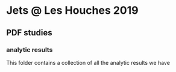 # Jets @ Les Houches 2019

## PDF studies

### analytic results

This folder contains a collection of all the analytic results we have